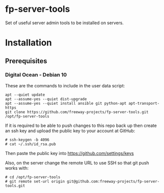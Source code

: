 # fp-server-tools
Set of useful server admin tools to be installed on servers.

# Installation
## Prerequisites
### Digital Ocean - Debian 10

These are the commands to include in the user data script:

    apt --quiet update
    apt --assume-yes --quiet dist-upgrade
    apt --assume-yes --quiet install ansible git python-apt apt-transport-https
    git clone https://github.com/freeway-projects/fp-server-tools.git /opt/fp-server-tools

If it is required to be able to push changes to this repo back up then create an ssh key and upload the public key to your account at GitHub:

    # ssh-keygen -b 4096
    # cat ~/.ssh/id_rsa.pub
    
Then paste the public key into https://github.com/settings/keys 

Also, on the server change the remote URL to use SSH so that git push works with:

    # cd /opt/fp-server-tools
    # git remote set-url origin git@github.com:freeway-projects/fp-server-tools.git
